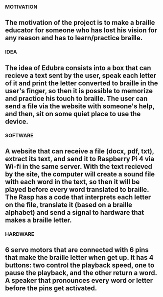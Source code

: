 ### MOTIVATION

  The motivation of the project is to make a braille educator for someone who has lost his vision for any reason and has to learn/practice braille.
--------------------------------------------------------------------------------------------------------------------------------------
### IDEA

  The idea of Edubra consists into a box that can recieve a text sent by the user, speak each letter of it and print the letter converted to braille in the user's finger, so then it is possible to memorize and practice his touch to braille. The user can send a file via the website with someone's help, and then, sit on some quiet place to use the device.
--------------------------------------------------------------------------------------------------------------------------------------
### SOFTWARE

  A website that can receive a file (docx, pdf, txt), extract its text, and send it to Raspberry Pi 4 via Wi-fi in the same server. With the text recieved by the site, the computer will create a sound file with each word in the text, so then it will be played before every word translated to braille. The Rasp has a code that interprets each letter on the file, translate it (based on a braille alphabet) and send a signal to hardware that makes a braille letter.
--------------------------------------------------------------------------------------------------------------------------------------
### HARDWARE

  6 servo motors that are connected with 6 pins that make the braille letter when get up. It has 4 buttons: two control the playback speed, one to pause the playback, and the other return a word. A speaker that pronounces every word or letter before the pins get activated.
--------------------------------------------------------------------------------------------------------------------------------------

